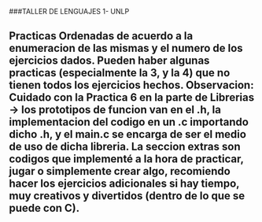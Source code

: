 ###TALLER DE LENGUAJES 1- UNLP

Practicas Ordenadas de acuerdo a la enumeracion de las mismas y el numero de los ejercicios dados.
Pueden haber algunas practicas (especialmente la 3, y la 4) que no tienen todos los ejercicios hechos.
Observacion: Cuidado con la Practica 6  en la parte de Librerias -> los prototipos de funcion van en el .h, la implementacion del codigo en un .c importando dicho .h, y el main.c se encarga de ser el medio de uso de dicha libreria.
La seccion extras son codigos que implementé a la hora de practicar, jugar o simplemente crear algo, recomiendo hacer los ejercicios adicionales si hay tiempo, muy creativos y divertidos (dentro de lo que se puede con C).
--------------------------------------------
